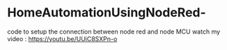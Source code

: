# HomeAutomationUsingNodeRed-
code to setup the connection between node red and node MCU
watch my video : https://youtu.be/UUiC8SXPn-o 
